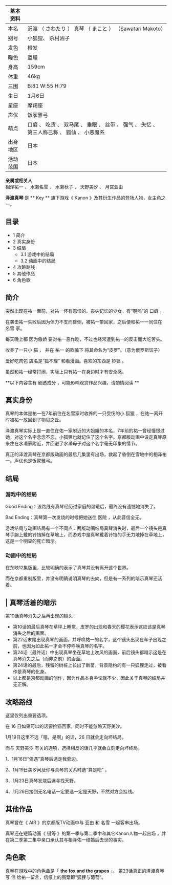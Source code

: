 |  **基本资料**  ||
|---|---|
|本名  |  沢渡  （  さわたり  ）  真琴  （  まこと  ）  （Sawatari Makoto）   |
|别号  |  小狐狸、  杀村凶子   |
|发色  |  橙发   |
|瞳色  |  蓝瞳   |
|身高  |  159cm   |
|体重  |  46kg   |
|三围  |  B:81 W:55 H:79   |
|生日  |  1月6日   |
|星座  |  摩羯座   |
|声优  |  饭冢雅弓   |
|萌点  |  口癖  、  吃货  、  双马尾  、  垂眼  、  丝带  、  强气  、  失忆  、  第三人称己称  、  狐仙  、  小恶魔系   |
|出身地区  |  日本   |
|活动范围  |  日本   |
**亲属或相关人**  
相泽祐一  、  水濑名雪  、  水濑秋子  、  天野美汐  、  月宫亚由  
  
**泽渡真琴** 是 ** Key  ** 旗下游戏《  Kanon  》及其衍生作品的登场人物，女主角之一。

##  目录

  * 1  简介 
  * 2  真实身份 
  * 3  结局 
    * 3.1  游戏中的结局 
    * 3.2  动画中的结局 
  * 4  攻略路线 
  * 5  其他作品 
  * 6  角色歌 

##  简介

突然出现在祐一面前，对祐一怀有怨恨的、丧失记忆的少女。有“啊呜”的  口癖  。

在袭击祐一失败后因为体力不支而昏倒，被祐一带回家，之后便和祐一一同住在  名雪  家。

每天晚上都  因为傲娇  要对祐一恶作剧，不过也经常遭到祐一的反击而大吃苦头。

收养了一只小  猫  ，  并在  祐一  的欺骗下  将其命名为“皮罗”。（意为俄罗斯饺子）

爱好吃肉包  店名是“狐不理”  和看漫画。喜欢的东西是  铃铛  。

虽然和祐一经常打闹，实际上只有祐一在身边时才有安全感。

**以下内容含有 剧透成分  ，可能影响观赏作品兴趣，请酌情阅读 **

##  真实身份

真琴的本体是祐一在7年前住在名雪家时收养的一只受伤的小  狐狸  ，在祐一离开时被祐一放回到了物见之丘。

泽渡真琴实际上是一直住在佑一家附近的大姐姐的本名，7年前的祐一曾经憧憬过她，对这个名字念念不忘，小狐狸也就记住了这个名字。京都版动画中设定真琴原来住在水濑家附近，并回避了水濑母子对这个名字毫无印象的情节。

真正的泽渡真琴在京都版动画的最后几集里有出场，救起了昏倒在雪地中的相泽祐一。声优也是饭冢雅弓。

##  结局

###  游戏中的结局

Good Ending：该路线有真琴经历过家庭的温暖后，最终没有遗憾地消失了。

Bad Ending：真琴第一次发烧的时候把她送往  医院  ，从此音信全无。

游戏结局与动画结局有一个不同点：两版动画结局真琴消失时，最后一个镜头是真琴手腕上戴的铃铛掉在草地上，而游戏中是真琴戴着铃铛的手无力地掉在草地上，这是一个明显的死亡暗示。

###  动画中的结局

在东映12集版里，比较明确的表示了真琴并没有离开这个世界。

而在京都重制版里，并没有明确说明真琴的去向，但是有一系列的暗示真琴还活着。

|  真琴活着的暗示  
---  
第10话真琴消失之后再出现的镜头： </br>

  * 第10话的最后真琴在草坪上睡觉，皮罗的出现和春天的樱花表示这应该是真琴消失之后的画面。 
  * 第22话末尾出现真琴的画面，并呼唤祐一的名字，这个镜头出现在车子出现之前，也因为如此祐一才会不停呼唤真琴的名字。 
  * 第24话（最终话）中出现真琴坐在草地上吹风的画面，前后镜头都暗示这是在真琴消失之后（而非之前）的画面。 
  * 第24话的最后，残留的树桩上长出了新苗，背景隐约的有一只狐狸走过，被看作是真琴的化身。 
  * 以上都是京都动画的创作，因为作品本身争论就不少，因此关于真琴的结局并无正解。 

  
  
##  攻略路线

这里仅列出重要选项。

在 16 日如果可以的话要捡猫回家，同时不能忽略天野美汐。

1月19日这里不选「嗯，是啊」的话，26 日就会走向坏结局。

而与  天野美汐  有关的选项，选择相反的话几乎就会立刻走向坏终局。

1、1月16日“偶遇”真琴后选走我旁边。

2、1月19日美汐问及你与真琴的关系时选“算是吧” 。

3、1月23日真琴发烧后选寻找天野。

4、1月26日接到无名电话一定要选一定是天野，不然对方会挂线。

##  其他作品

真琴曾在《  AIR  》的京都版TV动画中与  亚由  和  名雪  一起客串出场。

真琴还在短篇动画《  键等  》的第一季与第二季中和其它Kanon人物一起出场  ，并在第二季第二集中亲口承认其与相泽佑一结婚后去世的事实。

##  角色歌

真琴在游戏中的角色曲是「 **the fox and the grapes** 」。  第23话真正的泽渡真琴写  信
给祐一留言，信纸上的图案即“狐狸与葡萄”。


